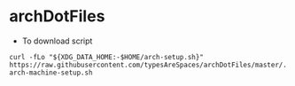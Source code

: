 # archDotFiles

* To download script

``
curl -fLo "${XDG_DATA_HOME:-$HOME/arch-setup.sh}" https://raw.githubusercontent.com/typesAreSpaces/archDotFiles/master/.arch-machine-setup.sh
``
